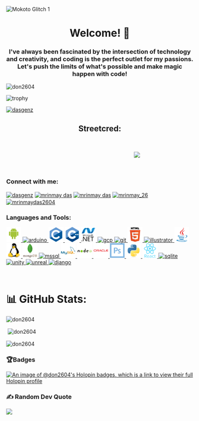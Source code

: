![Mokoto Glitch 1](https://user-images.githubusercontent.com/89240074/224786201-f641797d-0f78-4476-9b9b-e3e17b419135.gif)

<h1 align="center">Welcome! 👋</h1>
<h3 align="center">I've always been fascinated by the intersection of technology and creativity, and coding is the perfect outlet for my passions.<br>Let's push the limits of what's possible and make magic happen with code!</h3>

<p align="left"> <img src="https://komarev.com/ghpvc/?username=don2604&label=Profile%20views&color=0e75b6&style=flat" alt="don2604" /> </p>

<img src="https://camo.githubusercontent.com/ca22cb2d5620adc60626e3dc9ff888651368971a6544dd6bf46756af110d6ed3/68747470733a2f2f6769746875622d70726f66696c652d74726f7068792e76657263656c2e6170702f3f757365726e616d653d41726b61707261766f2d47686f7368267468656d653d6461726b5f6c6f766572266e6f2d6672616d653d74727565266e6f2d62673d74727565266d617267696e2d773d3426636f6c756d6e3d35" alt="trophy" data-canonical-src="https://github-profile-trophy.vercel.app/?username=DON2604&amp;theme=dark_lover&amp;no-frame=true&amp;no-bg=true&amp;margin-w=4&amp;column=5" style="max-width: 100%;">

<p align="left"> <a href="https://twitter.com/Mrinmay32823501" target="blank"><img src="https://img.shields.io/twitter/follow/Mrinmay?logo=twitter&style=for-the-badge" alt="dasgenz" /></a> </p>

<h2 align="center">Streetcred:</h2> <br>

&emsp;&emsp;&emsp;&emsp;&emsp;&emsp;&emsp;&emsp;&emsp;&emsp;&emsp;&emsp;&emsp;&emsp;&emsp;&emsp;&emsp;
&emsp;&emsp;&emsp;&emsp;&emsp;&emsp;&emsp;
<a href="https://www.tublian.com/profile/DON2604?ss=true"><img align="center" src="https://t74hnvwwsd.execute-api.us-east-1.amazonaws.com/dev/ft/profile/streetcred/badge/DON2604?type=with_score"></a>

<br>

<h3 align="left">Connect with me:</h3>
<p align="left">
<a href="https://twitter.com/dasgenz" target="blank"><img align="center" src="https://raw.githubusercontent.com/rahuldkjain/github-profile-readme-generator/master/src/images/icons/Social/twitter.svg" alt="dasgenz" height="30" width="40" /></a>
<a href="https://linkedin.com/in/mrinmay das" target="blank"><img align="center" src="https://raw.githubusercontent.com/rahuldkjain/github-profile-readme-generator/master/src/images/icons/Social/linked-in-alt.svg" alt="mrinmay das" height="30" width="40" /></a>
<a href="https://stackoverflow.com/users/mrinmay das" target="blank"><img align="center" src="https://raw.githubusercontent.com/rahuldkjain/github-profile-readme-generator/master/src/images/icons/Social/stack-overflow.svg" alt="mrinmay das" height="30" width="40" /></a>
<a href="https://instagram.com/mrinmay_26" target="blank"><img align="center" src="https://raw.githubusercontent.com/rahuldkjain/github-profile-readme-generator/master/src/images/icons/Social/instagram.svg" alt="mrinmay_26" height="30" width="40" /></a>
<a href="https://www.codechef.com/users/mrinmaydas2604" target="blank"><img align="center" src="https://cdn.jsdelivr.net/npm/simple-icons@3.1.0/icons/codechef.svg" alt="mrinmaydas2604" height="30" width="40" /></a>
</p>

<h3 align="left">Languages and Tools:</h3>
<p align="left"> <a href="https://developer.android.com" target="_blank" rel="noreferrer"> <img src="https://raw.githubusercontent.com/devicons/devicon/master/icons/android/android-original-wordmark.svg" alt="android" width="40" height="40"/> </a> <a href="https://www.arduino.cc/" target="_blank" rel="noreferrer"> <img src="https://cdn.worldvectorlogo.com/logos/arduino-1.svg" alt="arduino" width="40" height="40"/> </a> <a href="https://www.cprogramming.com/" target="_blank" rel="noreferrer"> <img src="https://raw.githubusercontent.com/devicons/devicon/master/icons/c/c-original.svg" alt="c" width="40" height="40"/> </a> <a href="https://www.w3schools.com/cpp/" target="_blank" rel="noreferrer"> <img src="https://raw.githubusercontent.com/devicons/devicon/master/icons/cplusplus/cplusplus-original.svg" alt="cplusplus" width="40" height="40"/> </a>   <a href="https://dotnet.microsoft.com/" target="_blank" rel="noreferrer"> <img src="https://raw.githubusercontent.com/devicons/devicon/master/icons/dot-net/dot-net-original-wordmark.svg" alt="dotnet" width="40" height="40"/> </a>  <a href="https://cloud.google.com" target="_blank" rel="noreferrer"> <img src="https://www.vectorlogo.zone/logos/google_cloud/google_cloud-icon.svg" alt="gcp" width="40" height="40"/> </a> <a href="https://git-scm.com/" target="_blank" rel="noreferrer"> <img src="https://www.vectorlogo.zone/logos/git-scm/git-scm-icon.svg" alt="git" width="40" height="40"/> </a> <a href="https://www.w3.org/html/" target="_blank" rel="noreferrer"> <img src="https://raw.githubusercontent.com/devicons/devicon/master/icons/html5/html5-original-wordmark.svg" alt="html5" width="40" height="40"/> </a> <a href="https://www.adobe.com/in/products/illustrator.html" target="_blank" rel="noreferrer"> <img src="https://www.vectorlogo.zone/logos/adobe_illustrator/adobe_illustrator-icon.svg" alt="illustrator" width="40" height="40"/> </a> <a href="https://www.java.com" target="_blank" rel="noreferrer"> <img src="https://raw.githubusercontent.com/devicons/devicon/master/icons/java/java-original.svg" alt="java" width="40" height="40"/> </a>  <a href="https://www.linux.org/" target="_blank" rel="noreferrer"> <img src="https://raw.githubusercontent.com/devicons/devicon/master/icons/linux/linux-original.svg" alt="linux" width="40" height="40"/> </a> <a href="https://www.mongodb.com/" target="_blank" rel="noreferrer"> <img src="https://raw.githubusercontent.com/devicons/devicon/master/icons/mongodb/mongodb-original-wordmark.svg" alt="mongodb" width="40" height="40"/> </a> <a href="https://www.microsoft.com/en-us/sql-server" target="_blank" rel="noreferrer"> <img src="https://www.svgrepo.com/show/303229/microsoft-sql-server-logo.svg" alt="mssql" width="40" height="40"/> </a> <a href="https://www.mysql.com/" target="_blank" rel="noreferrer"> <img src="https://raw.githubusercontent.com/devicons/devicon/master/icons/mysql/mysql-original-wordmark.svg" alt="mysql" width="40" height="40"/> </a> <a href="https://nodejs.org" target="_blank" rel="noreferrer"> <img src="https://raw.githubusercontent.com/devicons/devicon/master/icons/nodejs/nodejs-original-wordmark.svg" alt="nodejs" width="40" height="40"/> </a> <a href="https://www.oracle.com/" target="_blank" rel="noreferrer"> <img src="https://raw.githubusercontent.com/devicons/devicon/master/icons/oracle/oracle-original.svg" alt="oracle" width="40" height="40"/> </a> <a href="https://www.photoshop.com/en" target="_blank" rel="noreferrer"> <img src="https://raw.githubusercontent.com/devicons/devicon/master/icons/photoshop/photoshop-line.svg" alt="photoshop" width="40" height="40"/> </a> <a href="https://www.python.org" target="_blank" rel="noreferrer"> <img src="https://raw.githubusercontent.com/devicons/devicon/master/icons/python/python-original.svg" alt="python" width="40" height="40"/> </a> <a href="https://reactjs.org/" target="_blank" rel="noreferrer"> <img src="https://raw.githubusercontent.com/devicons/devicon/master/icons/react/react-original-wordmark.svg" alt="react" width="40" height="40"/> </a> <a href="https://www.sqlite.org/" target="_blank" rel="noreferrer"> <img src="https://www.vectorlogo.zone/logos/sqlite/sqlite-icon.svg" alt="sqlite" width="40" height="40"/> </a> <a href="https://unity.com/" target="_blank" rel="noreferrer"> <img src="https://www.vectorlogo.zone/logos/unity3d/unity3d-icon.svg" alt="unity" width="40" height="40"/> </a> <a href="https://unrealengine.com/" target="_blank" rel="noreferrer"> <img src="https://raw.githubusercontent.com/kenangundogan/fontisto/036b7eca71aab1bef8e6a0518f7329f13ed62f6b/icons/svg/brand/unreal-engine.svg" alt="unreal" width="40" height="40"/> </a> <a href="https://www.djangoproject.com/" target="_blank" rel="noreferrer"> <img src="https://cdn.worldvectorlogo.com/logos/django.svg" alt="django" width="40" height="40"/> </a> </p><br>


# 📊 GitHub Stats:

<p><img align="left" src="https://github-readme-stats.vercel.app/api?username=DON2604&theme=onedark&hide_border=true&include_all_commits=true&count_private=true" alt="don2604" /></p> <br>

<p>&nbsp;<img align="center" src="https://github-readme-streak-stats.herokuapp.com/?user=DON2604&theme=onedark&hide_border=true" alt="don2604" /></p>

<p><img align="center" src="https://github-readme-stats.vercel.app/api/top-langs/?username=DON2604&theme=onedark&hide_border=true&include_all_commits=true&count_private=true&layout=compact" alt="don2604" /></p>

### 🏆Badges
[![An image of @don2604's Holopin badges, which is a link to view their full Holopin profile](https://holopin.me/don2604)](https://holopin.io/@don2604)

### ✍️ Random Dev Quote
![](https://quotes-github-readme.vercel.app/api?type=horizontal&theme=dark)
